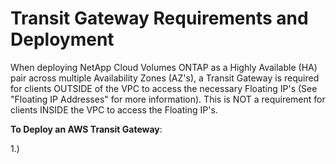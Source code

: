 # Transit Gateway Requirements and Deployment

When deploying NetApp Cloud Volumes ONTAP as a Highly Available (HA) pair across multiple Availability Zones (AZ's), a Transit Gateway is required for clients OUTSIDE of the VPC to access the necessary Floating IP's (See "Floating IP Addresses" for more information).  This is NOT a requirement for clients INSIDE the VPC to access the Floating IP's.

**To Deploy an AWS Transit Gateway**:

1.) 
